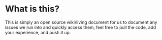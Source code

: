 # What is this?

This is simply an open source wiki/living document for us to document any issues we run into and quickly access them, feel free to pull the code, add your experience, and push it up.